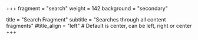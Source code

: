 +++
fragment = "search"
weight = 142
background = "secondary"

title = "Search Fragment"
subtitle = "Searches through all content fragments"
#title_align = "left" # Default is center, can be left, right or center
+++
